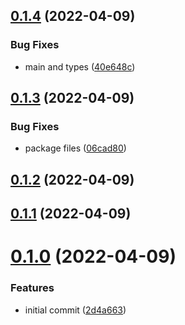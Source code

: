 ## [0.1.4](https://github.com/GiovanniCardamone/envpick/compare/v0.1.3...v0.1.4) (2022-04-09)

### Bug Fixes

-   main and types ([40e648c](https://github.com/GiovanniCardamone/envpick/commit/40e648cec57e00786bbb03d0ff2892bb9a3fa7ee))

## [0.1.3](https://github.com/GiovanniCardamone/envpick/compare/v0.1.2...v0.1.3) (2022-04-09)

### Bug Fixes

-   package files ([06cad80](https://github.com/GiovanniCardamone/envpick/commit/06cad801f42c7f161261ab099956a1a8cc923810))

## [0.1.2](https://github.com/GiovanniCardamone/envpick/compare/v0.1.1...v0.1.2) (2022-04-09)

## [0.1.1](https://github.com/GiovanniCardamone/envpick/compare/v0.1.0...v0.1.1) (2022-04-09)

# [0.1.0](https://github.com/GiovanniCardamone/envpick/compare/2d4a66310c1c038342e95e16469598f03cb0c06f...v0.1.0) (2022-04-09)

### Features

-   initial commit ([2d4a663](https://github.com/GiovanniCardamone/envpick/commit/2d4a66310c1c038342e95e16469598f03cb0c06f))
